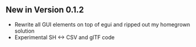 New in Version 0.1.2
---
* Rewrite all GUI elements on top of egui and ripped out my homegrown solution
* Experimental SH <-> CSV and glTF code
